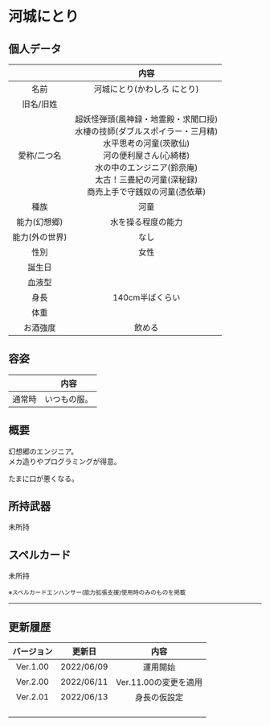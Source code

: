 # 河城にとり

## 個人データ
||内容|
|:---:|:---:|
|名前|河城にとり(かわしろ にとり)|
|旧名/旧姓||
|愛称/二つ名|超妖怪弾頭(風神録・地霊殿・求聞口授)<br>水棲の技師(ダブルスポイラー・三月精)<br>水平思考の河童(茨歌仙)<br>河の便利屋さん(心綺楼)<br>水の中のエンジニア(鈴奈庵)<br>太古！三畳紀の河童(深秘録)<br>商売上手で守銭奴の河童(憑依華)|
|種族|河童|
|能力(幻想郷)|水を操る程度の能力|
|能力(外の世界)|なし|
|性別|女性|
|誕生日||
|血液型||
|身長|140cm半ばくらい|
|体重||
|お酒強度|飲める|

## 容姿
||内容|
|:---:|:---:|
|通常時|いつもの服。|

## 概要
幻想郷のエンジニア。<br>
メカ造りやプログラミングが得意。<br>

たまに口が悪くなる。

## 所持武器
未所持

## スペルカード
未所持

<sup>
※スペルカードエンハンサー(能力拡張支援)使用時のみのものを掲載
</sup>

***

## 更新履歴
|バージョン|更新日|内容|
|:---:|:---:|:---:|
|Ver.1.00|2022/06/09|運用開始|
|Ver.2.00|2022/06/11|Ver.11.00の変更を適用|
|Ver.2.01|2022/06/13|身長の仮設定|
||||
||||
||||
||||

